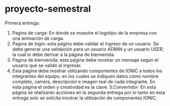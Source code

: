 # proyecto-semestral

Primera entrega:

1.  Pagina de carga: En donde se muestre el logotipo de la empresa con una animación de carga.
2.  Pagina de login: esta página debe validar el ingreso de un usuario. Se debe generar una 
validación para un usuario ADMIN y un usuario USER, la cual lo debe derivar a la página de 
bienvenida.
3.  Pagina de bienvenida: esta página debe mostrar un mensaje según el usuario que se validó 
al ingresar.
4.  Esta página debe mostrar utilizando componentes de IONIC a todos los 
integrantes del equipo, en los cuales se indiquen datos como nombre completo, carrera, 
descripción e imagen real de cada integrante. En esta página el orden y creatividad es la 
clave.
5.Convertidor: En esta página se realizarán acciones en la segunda entrega por lo tanto 
en esta entrega solo se solicita mostrar la utilización de componentes IONIC.
